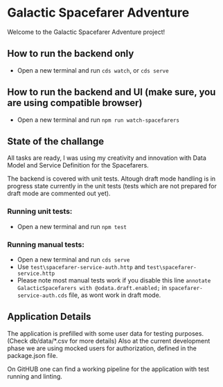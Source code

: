 # Galactic Spacefarer Adventure
Welcome to the Galactic Spacefarer Adventure project!

## How to run the backend only 
- Open a new terminal and run `cds watch`, or `cds serve`

## How to run the backend and UI (make sure, you are using compatible browser)
- Open a new terminal and run `npm run watch-spacefarers`

## State of the challange
All tasks are ready, I was using my creativity and innovation with Data Model and Service Definition for the Spacefarers.

The backend is covered with unit tests. Altough draft mode handling is in progress state currently in the unit tests (tests which are not prepared for draft mode are commented out yet).

### Running unit tests:
- Open a new terminal and run `npm test`

### Running manual tests:
- Open a new terminal and run `cds serve`
- Use `test\spacefarer-service-auth.http` and  `test\spacefarer-service.http`
- Please note most manual tests work if you disable this line `annotate GalacticSpacefarers with @odata.draft.enabled;` in `spacefarer-service-auth.cds` file, as wont work in draft mode.

## Application Details
The application is prefilled with some user data for testing purposes. (Check db/data/*.csv for more details)
Also at the current development phase we are using mocked users for authorization, defined in the package.json file.

On GitHUB one can find a working pipeline for the application with test running and linting.